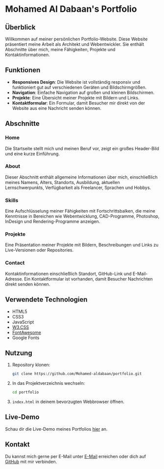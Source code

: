 # Mohamed Al Dabaan's Portfolio

## Überblick

Willkommen auf meiner persönlichen Portfolio-Website. Diese Website präsentiert meine Arbeit als Architekt und Webentwickler. Sie enthält Abschnitte über mich, meine Fähigkeiten, Projekte und Kontaktinformationen.

## Funktionen

- **Responsives Design**: Die Website ist vollständig responsiv und funktioniert gut auf verschiedenen Geräten und Bildschirmgrößen.
- **Navigation**: Einfache Navigation auf großen und kleinen Bildschirmen.
- **Projekte**: Eine Übersicht meiner Projekte mit Bildern und Links.
- **Kontaktformular**: Ein Formular, damit Besucher mir direkt von der Website aus eine Nachricht senden können.

## Abschnitte

### Home

Die Startseite stellt mich und meinen Beruf vor, zeigt ein großes Header-Bild und eine kurze Einführung.

### About
Dieser Abschnitt enthält allgemeine Informationen über mich, einschließlich meines Namens, Alters, Standorts, Ausbildung, aktuellen Lernschwerpunkts, Verfügbarkeit als Freelancer, Sprachen und Hobbys.

### Skills

Eine Aufschlüsselung meiner Fähigkeiten mit Fortschrittsbalken, die meine Kenntnisse in Bereichen wie Webentwicklung, CAD-Programme, Photoshop, InDesign und Rendering-Programme anzeigen.

### Projekte

Eine Präsentation meiner Projekte mit Bildern, Beschreibungen und Links zu Live-Versionen oder Repositories.

### Contact

Kontaktinformationen einschließlich Standort, GitHub-Link und E-Mail-Adresse. Ein Kontaktformular ist vorhanden, damit Besucher Nachrichten direkt senden können.

## Verwendete Technologien

- HTML5
- CSS3
- JavaScript
- [W3.CSS](https://www.w3schools.com/w3css/)
- [FontAwesome](https://fontawesome.com/)
- Google Fonts

## Nutzung

1. Repository klonen:
    ```sh
    git clone https://github.com/Mohamed-aldabaan/portfolio.git
    ```
2. In das Projektverzeichnis wechseln:
    ```sh
    cd portfolio
    ```
3. `index.html` in deinem bevorzugten Webbrowser öffnen.

## Live-Demo

Schau dir die Live-Demo meines Portfolios [hier](https://portfolio-eight-zeta-22.vercel.app/) an.

## Kontakt

Du kannst mich gerne per E-Mail unter [E-Mail](mohammad.m.d@hotmail.com) erreichen oder dich auf [GitHub](https://github.com/Mohamed-aldabaan) mit mir verbinden.

